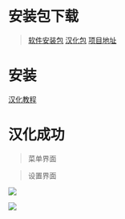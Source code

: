 # 安装包下载

> [软件安装包](https://s3.amazonaws.com/spectacle/downloads/Spectacle+1.2.zip "软件安装包")
[汉化包](https://github.com/sanqiit/spectacle/releases/download/1.2/zh_cn.lproj.zip "汉化包")
[项目地址](https://github.com/eczarny/spectacle "项目地址")

# 安装

[汉化教程](blog.45share.com/ruanjian/44.html "安装教程")

# 汉化成功
> 菜单界面



> 设置界面

![](https://blog.45share.com/usr/uploads/2019/06/1602579940.png)

![](https://blog.45share.com/usr/uploads/2019/06/915428768.png)


